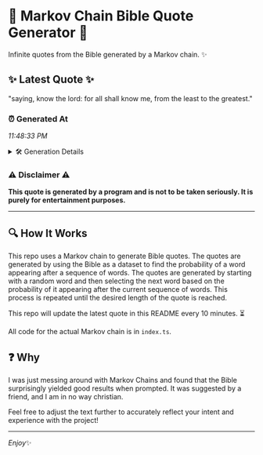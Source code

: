 # 📖 Markov Chain Bible Quote Generator 📖

Infinite quotes from the Bible generated by a Markov chain. ✨

## ✨ Latest Quote ✨
"saying, know the lord: for all shall know me, from the least to the greatest."

### ⏰ Generated At
*11:48:33 PM*

<details>
    <summary>🛠️ Generation Details</summary>
    <p>
        <strong>🌱 Seed:</strong> saying,<br>
        <strong>🔄 Iterations:</strong> 14<br>
        <strong>📜 Context History:</strong><br>[ saying, ]: know<br>[ saying,, know ]: the<br>[ saying,, know, the ]: lord:<br>[ saying,, know, the, lord: ]: for<br>[ saying,, know, the, lord:, for ]: all<br>[ saying,, know, the, lord:, for, all ]: shall<br>[ know, the, lord:, for, all, shall ]: know<br>[ the, lord:, for, all, shall, know ]: me,<br>[ lord:, for, all, shall, know, me, ]: from<br>[ for, all, shall, know, me,, from ]: the<br>[ all, shall, know, me,, from, the ]: least<br>[ shall, know, me,, from, the, least ]: to<br>[ know, me,, from, the, least, to ]: the<br>[ me,, from, the, least, to, the ]: greatest.<br>
    </p>
</details>

### ⚠️ Disclaimer ⚠️
**This quote is generated by a program and is not to be taken seriously. It is purely for entertainment purposes.**

---

## 🔍 How It Works

This repo uses a Markov chain to generate Bible quotes. The quotes are generated by using the Bible as a dataset to find the probability of a word appearing after a sequence of words. The quotes are generated by starting with a random word and then selecting the next word based on the probability of it appearing after the current sequence of words. This process is repeated until the desired length of the quote is reached.

This repo will update the latest quote in this README every 10 minutes. ⏳

All code for the actual Markov chain is in `index.ts`.

## ❓ Why

I was just messing around with Markov Chains and found that the Bible surprisingly yielded good results when prompted. 
It was suggested by a friend, and I am in no way christian.

Feel free to adjust the text further to accurately reflect your intent and experience with the project!

---

*Enjoy*✨
